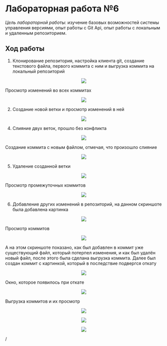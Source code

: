 # Лабораторная работа №6
_Цель лабораторной работы_: изучение базовых возможностей системы управления версиями, опыт работы с Git Api, опыт работы с локальным и удаленным репозиторием.

## Ход работы
1. Клонирование репозитория, настройка клиента git, создание текстового файла, первого коммита с ним и выгрузка коммита на локальный репозиторий
<p align="center">
  <img src="https://github.com/sufferix/LR6/blob/report/screens/705.png">
</p>

Просмотр изменений во всех коммитах
<p align="center">
  <img src="https://github.com/sufferix/LR6/blob/report/screens/706.png">
</p>

2. Создание новой ветки и просмотр изменений в ней
<p align="center">
  <img src="https://github.com/sufferix/LR6/blob/report/screens/707.png">
</p>

4. Слияние двух веток, прошло без конфликта
<p align="center">
  <img src="https://github.com/sufferix/LR6/blob/report/screens/708.png">
</p>

Создание коммита с новым файлом, отмечая, что произошло слияние
<p align="center">
  <img src="https://github.com/sufferix/LR6/blob/report/screens/709.png">
</p>

5. Удаление созданной ветки
<p align="center">
  <img src="https://github.com/sufferix/LR6/blob/report/screens/710.png">
</p>

Просмотр промежуточных коммитов
<p align="center">
  <img src="https://github.com/sufferix/LR6/blob/report/screens/712.png">
</p>

6. Добавление других изменений в репозиторий, на данном скриншоте была добавлена картинка
<p align="center">
  <img src="https://github.com/sufferix/LR6/blob/report/screens/714.png">
</p>

Просмотр коммитов
<p align="center">
  <img src="https://github.com/sufferix/LR6/blob/report/screens/714g.png">
</p>

А на этом скриншоте показано, как был добавлен в коммит уже существующий файл, который потерпел изменения, и как был удалён новый файл, после этого была сделана выгрузка коммита. Далее был создан коммит с картинкой, который в последствие подвергся откату
<p align="center">
  <img src="https://github.com/sufferix/LR6/blob/report/screens/715.png">
</p>

Окно, которое появилось при откате
<p align="center">
  <img src="https://github.com/sufferix/LR6/blob/report/screens/716.png">
</p>

Выгрузка коммитов и их просмотр
<p align="center">
  <img src="https://github.com/sufferix/LR6/blob/report/screens/717.png">
</p>
<p align="center">
  <img src="https://github.com/sufferix/LR6/blob/report/screens/718.png">
</p>


<p align="center">
  <img src="https://github.com/sufferix/LR6/blob/report/screens/721.png">
</p>
/